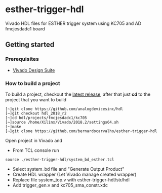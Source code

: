 # esther-trigger-hdl
Vivado HDL files for ESTHER trigger system using KC705 and AD fmcjesdadc1 board

## Getting started
### Prerequisites

 * [Vivado Design Suite](https://www.xilinx.com/support/download.html)
 ### How to build a project

To build a project, checkout the [latest release](https://github.com/analogdevicesinc/hdl/releases), after that just **cd** to the
project that you want to build

 ```
 [~]git clone https://github.com/analogdevicesinc/hdl
 [~]git checkout hdl_2018_r2
 [~]cd hdl/projects/fmcjesdadc1/kc705
 [~]source /home/Xilinx/Vivado/2018.2/settings64.sh
 [~]make
 [~]git clone https://github.com/bernardocarvalho/esther-trigger-hdl
```

Open project in Vivado and 

* From  TCL console run
 ```
source ./esther-trigger-hdl/system_bd_esther.tcl
 ```
 * Select system_bd file and "Generate Output Product"
 * Create HDL wrapper (Let Vivado manage created wrapper)
 * Replace file system_top.v with esther-trigger-hdl/str/hdl
 * Add trigger_gen.v and kc705_sma_constr.xdc


